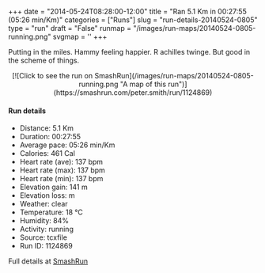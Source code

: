 +++
date = "2014-05-24T08:28:00-12:00"
title = "Ran 5.1 Km in 00:27:55 (05:26 min/Km)"
categories = ["Runs"]
slug = "run-details-20140524-0805"
type = "run"
draft = "False"
runmap = "/images/run-maps/20140524-0805-running.png"
svgmap = '<polyline points="93 47, 88 53, 75 51, 70 47, 64 39, 62 39, 40 57, 37 59, 15 67, 7 69, 0 66, 0 62, 21 48, 22 48, 49 31, 65 37, 78 32, 93 31, 99 31, 100 35">'
+++

Putting in the miles. Hammy feeling happier. R achilles twinge. But good in the scheme of things. 



<!--more-->

<center>
[![Click to see the run on SmashRun](/images/run-maps/20140524-0805-running.png "A map of this run")](https://smashrun.com/peter.smith/run/1124869)
</center>

#### Run details

* Distance: 5.1 Km
* Duration: 00:27:55
* Average pace: 05:26 min/Km
* Calories: 461 Cal
* Heart rate (ave): 137 bpm
* Heart rate (max): 137 bpm
* Heart rate (min): 137 bpm
* Elevation gain: 141 m
* Elevation loss:  m
* Weather: clear
* Temperature: 18 &deg;C
* Humidity: 84%
* Activity: running
* Source: tcxfile
* Run ID: 1124869

Full details at [SmashRun](https://smashrun.com/peter.smith/run/1124869)